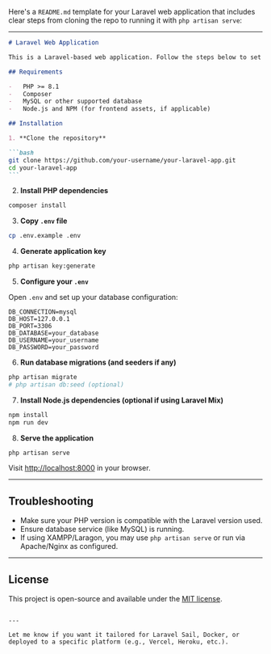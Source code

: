 Here's a `README.md` template for your Laravel web application that includes clear steps from cloning the repo to running it with `php artisan serve`:

---

````markdown
# Laravel Web Application

This is a Laravel-based web application. Follow the steps below to set it up and run on your local machine.

## Requirements

-   PHP >= 8.1
-   Composer
-   MySQL or other supported database
-   Node.js and NPM (for frontend assets, if applicable)

## Installation

1. **Clone the repository**

```bash
git clone https://github.com/your-username/your-laravel-app.git
cd your-laravel-app
```
````

2. **Install PHP dependencies**

```bash
composer install
```

3. **Copy `.env` file**

```bash
cp .env.example .env
```

4. **Generate application key**

```bash
php artisan key:generate
```

5. **Configure your `.env`**

Open `.env` and set up your database configuration:

```dotenv
DB_CONNECTION=mysql
DB_HOST=127.0.0.1
DB_PORT=3306
DB_DATABASE=your_database
DB_USERNAME=your_username
DB_PASSWORD=your_password
```

6. **Run database migrations (and seeders if any)**

```bash
php artisan migrate
# php artisan db:seed (optional)
```

7. **Install Node.js dependencies (optional if using Laravel Mix)**

```bash
npm install
npm run dev
```

8. **Serve the application**

```bash
php artisan serve
```

Visit [http://localhost:8000](http://localhost:8000) in your browser.

---

## Troubleshooting

-   Make sure your PHP version is compatible with the Laravel version used.
-   Ensure database service (like MySQL) is running.
-   If using XAMPP/Laragon, you may use `php artisan serve` or run via Apache/Nginx as configured.

---

## License

This project is open-source and available under the [MIT license](LICENSE).

```

---

Let me know if you want it tailored for Laravel Sail, Docker, or deployed to a specific platform (e.g., Vercel, Heroku, etc.).
```
